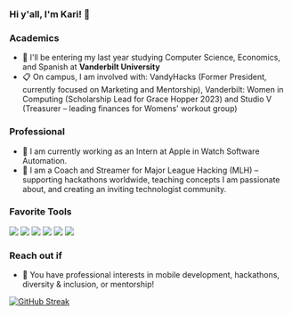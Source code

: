 ### Hi y'all, I'm Kari! 👋

### Academics
- 🏫 I'll be entering my last year studying Computer Science, Economics, and Spanish at **Vanderbilt University**
- 📋 On campus, I am involved with: VandyHacks (Former President, currently focused on Marketing and Mentorship), Vanderbilt: Women in Computing (Scholarship Lead for Grace Hopper 2023) and Studio V (Treasurer – leading finances for Womens' workout group)

### Professional 
- 🍎 I am currently working as an Intern at Apple in Watch Software Automation.
- 🛫 I am a Coach and Streamer for Major League Hacking (MLH) – supporting hackathons worldwide, teaching concepts I am passionate about, and creating an inviting technologist community. 

### Favorite Tools
<img src="https://img.shields.io/badge/-Swift-orange?style=flat&logo=swift&logoColor=FFFFFF">
<img src="https://img.shields.io/badge/-React-000000?style=flat&logo=react&logoColor=FFFFFF">
<img src="https://img.shields.io/badge/-JavaScript-yellow?style=flat&logo=javascript&logoColor=ffffff">
<img src="https://img.shields.io/badge/-Flask-blue?style=flat&logo=flask&logoColor=FFFFFF">
<img src="https://img.shields.io/badge/-Firebase-FFA611?style=flat&logo=firebase&logoColor=FFFFFF">
<img src="https://img.shields.io/badge/-MongoDB-4DB33D?style=flat&logo=mongodb&logoColor=FFFFFF">

### Reach out if
- 💬 You have professional interests in mobile development, hackathons, diversity & inclusion, or mentorship!

[![GitHub Streak](https://streak-stats.demolab.com?user=KarolinaGroszewska&theme=github-dark-blue&date_format=M%20j%5B%2C%20Y%5D)](https://git.io/streak-stats)
